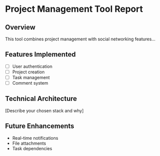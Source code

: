 # Project Management Tool Report

   ## Overview
   This tool combines project management with social networking features...

   ## Features Implemented
   - [ ] User authentication
   - [ ] Project creation
   - [ ] Task management
   - [ ] Comment system

   ## Technical Architecture
   [Describe your chosen stack and why]

   ## Future Enhancements
   - Real-time notifications
   - File attachments
   - Task dependencies

